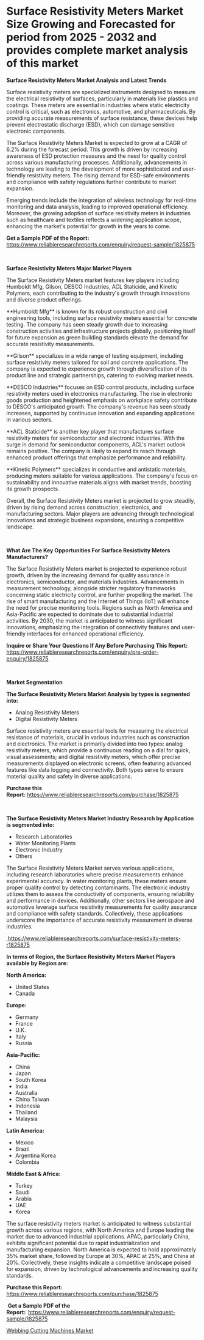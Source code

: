 <p><h1>Surface Resistivity Meters Market Size Growing and Forecasted for period from 2025 - 2032 and provides complete market analysis of this market</h1></p><p><strong>Surface Resistivity Meters Market Analysis and Latest Trends</strong></p>
<p><p>Surface resistivity meters are specialized instruments designed to measure the electrical resistivity of surfaces, particularly in materials like plastics and coatings. These meters are essential in industries where static electricity control is critical, such as electronics, automotive, and pharmaceuticals. By providing accurate measurements of surface resistance, these devices help prevent electrostatic discharge (ESD), which can damage sensitive electronic components.</p><p>The Surface Resistivity Meters Market is expected to grow at a CAGR of 6.2% during the forecast period. This growth is driven by increasing awareness of ESD protection measures and the need for quality control across various manufacturing processes. Additionally, advancements in technology are leading to the development of more sophisticated and user-friendly resistivity meters. The rising demand for ESD-safe environments and compliance with safety regulations further contribute to market expansion. </p><p>Emerging trends include the integration of wireless technology for real-time monitoring and data analysis, leading to improved operational efficiency. Moreover, the growing adoption of surface resistivity meters in industries such as healthcare and textiles reflects a widening application scope, enhancing the market's potential for growth in the years to come.</p></p>
<p><strong>Get a Sample PDF of the Report:&nbsp;</strong> <a href="https://www.reliableresearchreports.com/enquiry/request-sample/1825875?utm_campaign=2480&utm_medium=2&utm_source=Github&utm_content=ia&utm_term=18022025&utm_id=surface-resistivity-meters">https://www.reliableresearchreports.com/enquiry/request-sample/1825875</a></p>
<p>&nbsp;</p>
<p><strong>Surface Resistivity Meters Major Market Players</strong></p>
<p><p>The Surface Resistivity Meters market features key players including Humboldt Mfg, Gilson, DESCO Industries, ACL Staticide, and Kinetic Polymers, each contributing to the industry's growth through innovations and diverse product offerings.</p><p>**Humboldt Mfg** is known for its robust construction and civil engineering tools, including surface resistivity meters essential for concrete testing. The company has seen steady growth due to increasing construction activities and infrastructure projects globally, positioning itself for future expansion as green building standards elevate the demand for accurate resistivity measurements.</p><p>**Gilson** specializes in a wide range of testing equipment, including surface resistivity meters tailored for soil and concrete applications. The company is expected to experience growth through diversification of its product line and strategic partnerships, catering to evolving market needs.</p><p>**DESCO Industries** focuses on ESD control products, including surface resistivity meters used in electronics manufacturing. The rise in electronic goods production and heightened emphasis on workplace safety contribute to DESCO's anticipated growth. The company's revenue has seen steady increases, supported by continuous innovation and expanding applications in various sectors.</p><p>**ACL Staticide** is another key player that manufactures surface resistivity meters for semiconductor and electronic industries. With the surge in demand for semiconductor components, ACL's market outlook remains positive. The company is likely to expand its reach through enhanced product offerings that emphasize performance and reliability.</p><p>**Kinetic Polymers** specializes in conductive and antistatic materials, producing meters suitable for various applications. The company's focus on sustainability and innovative materials aligns with market trends, boosting its growth prospects.</p><p>Overall, the Surface Resistivity Meters market is projected to grow steadily, driven by rising demand across construction, electronics, and manufacturing sectors. Major players are advancing through technological innovations and strategic business expansions, ensuring a competitive landscape.</p></p>
<p>&nbsp;</p>
<p><strong>What Are The Key Opportunities For Surface Resistivity Meters Manufacturers?</strong></p>
<p><p>The Surface Resistivity Meters market is projected to experience robust growth, driven by the increasing demand for quality assurance in electronics, semiconductor, and materials industries. Advancements in measurement technology, alongside stricter regulatory frameworks concerning static electricity control, are further propelling the market. The rise of smart manufacturing and the Internet of Things (IoT) will enhance the need for precise monitoring tools. Regions such as North America and Asia-Pacific are expected to dominate due to substantial industrial activities. By 2030, the market is anticipated to witness significant innovations, emphasizing the integration of connectivity features and user-friendly interfaces for enhanced operational efficiency.</p></p>
<p><strong>Inquire or Share Your Questions If Any Before Purchasing This Report:</strong> <a href="https://www.reliableresearchreports.com/enquiry/pre-order-enquiry/1825875?utm_campaign=2480&utm_medium=2&utm_source=Github&utm_content=ia&utm_term=18022025&utm_id=surface-resistivity-meters">https://www.reliableresearchreports.com/enquiry/pre-order-enquiry/1825875</a></p>
<p>&nbsp;</p>
<p><strong>Market Segmentation</strong></p>
<p><strong>The Surface Resistivity Meters Market Analysis by types is segmented into:</strong></p>
<p><ul><li>Analog Resistivity Meters</li><li>Digital Resistivity Meters</li></ul></p>
<p><p>Surface resistivity meters are essential tools for measuring the electrical resistance of materials, crucial in various industries such as construction and electronics. The market is primarily divided into two types: analog resistivity meters, which provide a continuous reading on a dial for quick, visual assessments; and digital resistivity meters, which offer precise measurements displayed on electronic screens, often featuring advanced features like data logging and connectivity. Both types serve to ensure material quality and safety in diverse applications.</p></p>
<p><strong>Purchase this Report:&nbsp;</strong><a href="https://www.reliableresearchreports.com/purchase/1825875?utm_campaign=2480&utm_medium=2&utm_source=Github&utm_content=ia&utm_term=18022025&utm_id=surface-resistivity-meters">https://www.reliableresearchreports.com/purchase/1825875</a></p>
<p>&nbsp;</p>
<p><strong>The Surface Resistivity Meters Market Industry Research by Application is segmented into:</strong></p>
<p><ul><li>Research Laboratories</li><li>Water Monitoring Plants</li><li>Electronic Industry</li><li>Others</li></ul></p>
<p><p>The Surface Resistivity Meters Market serves various applications, including research laboratories where precise measurements enhance experimental accuracy. In water monitoring plants, these meters ensure proper quality control by detecting contaminants. The electronic industry utilizes them to assess the conductivity of components, ensuring reliability and performance in devices. Additionally, other sectors like aerospace and automotive leverage surface resistivity measurements for quality assurance and compliance with safety standards. Collectively, these applications underscore the importance of accurate resistivity measurement in diverse industries.</p></p>
<p><a href="https://www.reliableresearchreports.com/surface-resistivity-meters-r1825875?utm_campaign=2480&utm_medium=2&utm_source=Github&utm_content=ia&utm_term=18022025&utm_id=surface-resistivity-meters">&nbsp;https://www.reliableresearchreports.com/surface-resistivity-meters-r1825875</a></p>
<p><strong>In terms of Region, the Surface Resistivity Meters Market Players available by Region are:</strong></p>
<p>
    <p> <strong> North America: </strong>
        <ul>
            <li>United States</li>
            <li>Canada</li>
        </ul>
        </p> 
    <p> <strong> Europe: </strong>
        <ul>
            <li>Germany</li>
            <li>France</li>
            <li>U.K.</li>
            <li>Italy</li>
            <li>Russia</li>
        </ul>
        </p> 
    <p> <strong> Asia-Pacific: </strong>
        <ul>
            <li>China</li>
            <li>Japan</li>
            <li>South Korea</li>
            <li>India</li>
            <li>Australia</li>
            <li>China Taiwan</li>
            <li>Indonesia</li>
            <li>Thailand</li>
            <li>Malaysia</li>
        </ul>
        </p> 
    <p> <strong> Latin America: </strong>
        <ul>
            <li>Mexico</li>
            <li>Brazil</li>
            <li>Argentina Korea</li>
            <li>Colombia</li>
        </ul>
        </p> 
    <p> <strong> Middle East & Africa: </strong>
        <ul>
            <li>Turkey</li>
            <li>Saudi</li>
            <li>Arabia</li>
            <li>UAE</li>
            <li>Korea</li>
        </ul>
    </p>
    </p>
<p><p>The surface resistivity meters market is anticipated to witness substantial growth across various regions, with North America and Europe leading the market due to advanced industrial applications. APAC, particularly China, exhibits significant potential due to rapid industrialization and manufacturing expansion. North America is expected to hold approximately 35% market share, followed by Europe at 30%, APAC at 25%, and China at 20%. Collectively, these insights indicate a competitive landscape poised for expansion, driven by technological advancements and increasing quality standards.</p></p>
<p><strong>Purchase this Report: </strong><a href="https://www.reliableresearchreports.com/purchase/1825875?utm_campaign=2480&utm_medium=2&utm_source=Github&utm_content=ia&utm_term=18022025&utm_id=surface-resistivity-meters">https://www.reliableresearchreports.com/purchase/1825875</a></p>
<p>&nbsp;<strong>Get a Sample PDF of the Report:&nbsp;&nbsp;</strong><a href="https://www.reliableresearchreports.com/enquiry/request-sample/1825875?utm_campaign=2480&utm_medium=2&utm_source=Github&utm_content=ia&utm_term=18022025&utm_id=surface-resistivity-meters">https://www.reliableresearchreports.com/enquiry/request-sample/1825875</a></p>
<p><strong></strong></p>
<p><p><a href="https://github.com/pelahotayabe/Market-Research-Report-List-1/blob/main/webbing-cutting-machines-market.md?utm_campaign=2480&utm_medium=2&utm_source=Github&utm_content=ia&utm_term=18022025&utm_id=surface-resistivity-meters">Webbing Cutting Machines Market</a></p></p>